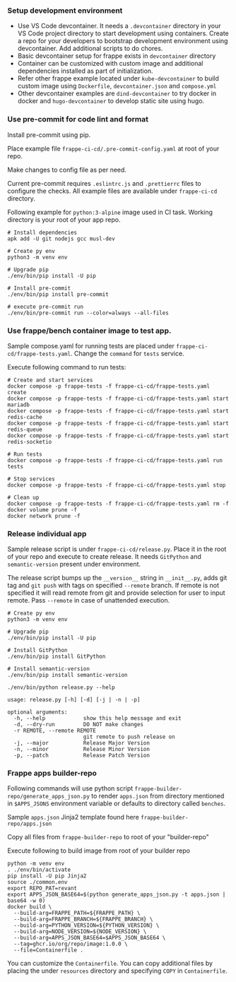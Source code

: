 ### Setup development environment

- Use VS Code devcontainer. It needs a `.devcontainer` directory in your VS Code project directory to start development using containers. Create a repo for your developers to bootstrap development environment using devcontainer. Add additional scripts to do chores.
- Basic devcontainer setup for frappe exists in `devcontainer` directory
- Container can be customized with custom image and additional dependencies installed as part of initialization.
- Refer other frappe example located under `kube-devcontainer` to build custom image using `Dockerfile`, `devcontainer.json` and `compose.yml`
- Other devcontainer examples are `dind-devcontainer` to try docker in docker and `hugo-devcontainer` to develop static site using hugo.

### Use pre-commit for code lint and format

Install pre-commit using pip.

Place example file `frappe-ci-cd/.pre-commit-config.yaml` at root of your repo.

Make changes to config file as per need.

Current pre-commit requires `.eslintrc.js` and `.prettierrc` files to configure the checks. All example files are available under `frappe-ci-cd` directory.

Following example for `python:3-alpine` image used in CI task. Working directory is your root of your app repo.

```shell
# Install dependencies
apk add -U git nodejs gcc musl-dev

# Create py env
python3 -m venv env

# Upgrade pip
./env/bin/pip install -U pip

# Install pre-commit
./env/bin/pip install pre-commit

# execute pre-commit run
./env/bin/pre-commit run --color=always --all-files
```

### Use frappe/bench container image to test app.

Sample compose.yaml for running tests are placed under `frappe-ci-cd/frappe-tests.yaml`. Change the `command` for `tests` service.

Execute following command to run tests:

```shell
# Create and start services
docker compose -p frappe-tests -f frappe-ci-cd/frappe-tests.yaml create
docker compose -p frappe-tests -f frappe-ci-cd/frappe-tests.yaml start mariadb
docker compose -p frappe-tests -f frappe-ci-cd/frappe-tests.yaml start redis-cache
docker compose -p frappe-tests -f frappe-ci-cd/frappe-tests.yaml start redis-queue
docker compose -p frappe-tests -f frappe-ci-cd/frappe-tests.yaml start redis-socketio

# Run tests
docker compose -p frappe-tests -f frappe-ci-cd/frappe-tests.yaml run tests

# Stop services
docker compose -p frappe-tests -f frappe-ci-cd/frappe-tests.yaml stop

# Clean up
docker compose -p frappe-tests -f frappe-ci-cd/frappe-tests.yaml rm -f
docker volume prune -f
docker network prune -f
```

### Release individual app

Sample release script is under `frappe-ci-cd/release.py`. Place it in the root of your repo and execute to create release. It needs `GitPython` and `semantic-version` present under environment.

The release script bumps up the `__version__` string in `__init__.py`, adds git tag and `git push` with tags on specified `--remote` branch. If remote is not specified it will read remote from git and provide selection for user to input remote. Pass `--remote` in case of unattended execution.

```shell
# Create py env
python3 -m venv env

# Upgrade pip
./env/bin/pip install -U pip

# Install GitPython
./env/bin/pip install GitPython

# Install semantic-version
./env/bin/pip install semantic-version

./env/bin/python release.py --help

usage: release.py [-h] [-d] [-j | -n | -p]

optional arguments:
  -h, --help            show this help message and exit
  -d, --dry-run         DO NOT make changes
  -r REMOTE, --remote REMOTE
                        git remote to push release on
  -j, --major           Release Major Version
  -n, --minor           Release Minor Version
  -p, --patch           Release Patch Version
```

### Frappe apps builder-repo

Following commands will use python script `frappe-builder-repo/generate_apps_json.py` to render `apps.json` from directory mentioned in `$APPS_JSONS` environment variable or defaults to directory called `benches`.

Sample `apps.json` Jinja2 template found here `frappe-builder-repo/apps.json`

Copy all files from `frappe-builder-repo` to root of your "builder-repo"

Execute following to build image from root of your builder repo

```shell
python -m venv env
. ./env/bin/activate
pip install -U pip Jinja2
source ./common.env
export REPO_PAT=revant
export APPS_JSON_BASE64=$(python generate_apps_json.py -t apps.json | base64 -w 0)
docker build \
  --build-arg=FRAPPE_PATH=${FRAPPE_PATH} \
  --build-arg=FRAPPE_BRANCH=${FRAPPE_BRANCH} \
  --build-arg=PYTHON_VERSION=${PYTHON_VERSION} \
  --build-arg=NODE_VERSION=${NODE_VERSION} \
  --build-arg=APPS_JSON_BASE64=$APPS_JSON_BASE64 \
  --tag=ghcr.io/org/repo/image:1.0.0 \
  --file=Containerfile .
```

You can customize the `Containerfile`. You can copy additional files by placing the under `resources` directory and specifying `COPY` in `Containerfile`.
